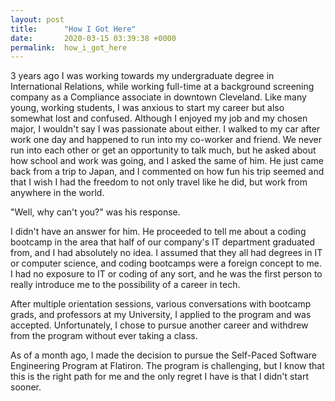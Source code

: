 ```yaml
---
layout: post
title:      "How I Got Here"
date:       2020-03-15 03:39:38 +0000
permalink:  how_i_got_here
---
```



3 years ago I was working towards my undergraduate degree in International Relations, while working full-time at a background screening company as a Compliance associate in downtown Cleveland. Like many young, working students, I was anxious to start my career but also somewhat lost and confused. Although I enjoyed my job and my chosen major, I wouldn't say I was passionate about either. I walked to my car after work one day and happened to run into my co-worker and friend. We never run into each other or get an opportunity to talk much, but he asked about how school and work was going, and I asked the same of him. He just came back from a trip to Japan, and I commented on how fun his trip seemed and that I wish I had the freedom to not only travel like he did, but work from anywhere in the world. 

"Well, why can't you?" was his response. 

I didn't have an answer for him. He proceeded to tell me about a coding bootcamp in the area that half of our company's IT department graduated from, and I had absolutely no idea. I assumed that they all had degrees in IT or computer science, and coding bootcamps were a foreign concept to me. I had no exposure to IT or coding of any sort, and he was the first person to really introduce me to the possibility of a career in tech. 

After multiple orientation sessions, various conversations with bootcamp grads, and professors at my University, I applied to the program and was accepted. Unfortunately, I chose to pursue another career and withdrew from the program without ever taking a class. 

As of a month ago, I made the decision to pursue the Self-Paced Software Engineering Program at Flatiron. The program is challenging, but I know that this is the right path for me and the only regret I have is that I didn't start sooner.
